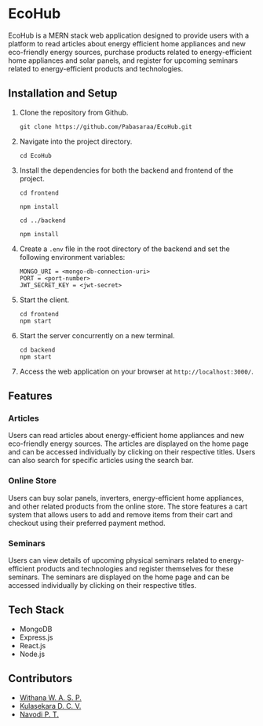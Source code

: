 

# EcoHub

EcoHub is a MERN stack web application designed to provide users with a platform to read articles about energy efficient home appliances and new eco-friendly energy sources, purchase products related to energy-efficient home appliances and solar panels, and register for upcoming seminars related to energy-efficient products and technologies.

## Installation and Setup

1. Clone the repository from Github.

   ```
   git clone https://github.com/Pabasaraa/EcoHub.git
   ```

2. Navigate into the project directory.

   ```
   cd EcoHub
   ```

3. Install the dependencies for both the backend and frontend of the project.

   ```
   cd frontend
   ```
   ```
   npm install
   ```
   ```
   cd ../backend
   ```
   ```
   npm install
   ```

4. Create a `.env` file in the root directory of the backend and set the following environment variables:
   ```
   MONGO_URI = <mongo-db-connection-uri>
   PORT = <port-number>
   JWT_SECRET_KEY = <jwt-secret>
   ```
5. Start the client.

   ```
   cd frontend
   npm start
   ```

6. Start the server concurrently on a new terminal.

   ```
   cd backend
   npm start
   ```

7. Access the web application on your browser at `http://localhost:3000/`.


## Features

### Articles
Users can read articles about energy-efficient home appliances and new eco-friendly energy sources. The articles are displayed on the home page and can be accessed individually by clicking on their respective titles. Users can also search for specific articles using the search bar.

### Online Store
Users can buy solar panels, inverters, energy-efficient home appliances, and other related products from the online store. The store features a cart system that allows users to add and remove items from their cart and checkout using their preferred payment method.

### Seminars
Users can view details of upcoming physical seminars related to energy-efficient products and technologies and register themselves for these seminars. The seminars are displayed on the home page and can be accessed individually by clicking on their respective titles. 

## Tech Stack

- MongoDB
- Express.js
- React.js
- Node.js

## Contributors

- [Withana W. A. S. P.](https://github.com/Pabasaraa)
- [Kulasekara D. C. V.](https://github.com/chavikulasekara)
- [Navodi P. T.](https://github.com/IT20639662)

